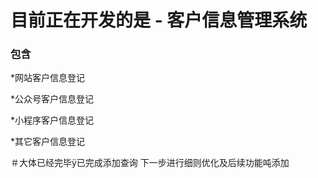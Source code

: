 # 目前正在开发的是 - 客户信息管理系统
### 包含
*网站客户信息登记

*公众号客户信息登记

*小程序客户信息登记

*其它客户信息登记

＃大体已经完毕ÿ已完成添加查询
下一步进行细则优化及后续功能吨添加

